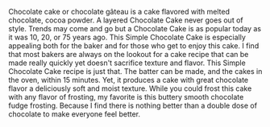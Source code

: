  Chocolate cake or chocolate gâteau is a cake flavored with melted chocolate, cocoa powder.
A layered Chocolate Cake never goes out of style. Trends may come and go but a Chocolate Cake is as popular today as it was 10, 20, or 75 years ago. This Simple Chocolate Cake is especially appealing both for the baker and for those who get to enjoy this cake. I find that most bakers are always on the lookout for a cake recipe that can be made really quickly yet doesn't sacrifice texture and flavor. This Simple Chocolate Cake recipe is just that. The batter can be made, and the cakes in the oven, within 15 minutes. Yet, it produces a cake with great chocolate flavor a deliciously soft and moist texture. While you could frost this cake with any flavor of frosting, my favorite is this buttery smooth chocolate fudge frosting. Because I find there is nothing better than a double dose of chocolate to make everyone feel better.
